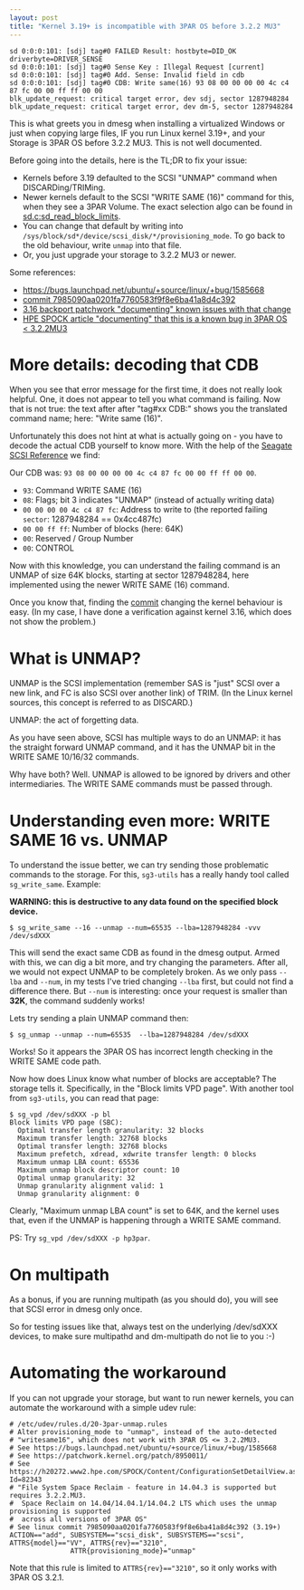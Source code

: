 ```yaml
---
layout: post
title: "Kernel 3.19+ is incompatible with 3PAR OS before 3.2.2 MU3"
---
```


```
sd 0:0:0:101: [sdj] tag#0 FAILED Result: hostbyte=DID_OK driverbyte=DRIVER_SENSE
sd 0:0:0:101: [sdj] tag#0 Sense Key : Illegal Request [current]
sd 0:0:0:101: [sdj] tag#0 Add. Sense: Invalid field in cdb
sd 0:0:0:101: [sdj] tag#0 CDB: Write same(16) 93 08 00 00 00 00 4c c4 87 fc 00 00 ff ff 00 00
blk_update_request: critical target error, dev sdj, sector 1287948284
blk_update_request: critical target error, dev dm-5, sector 1287948284
```

This is what greets you in dmesg when installing a virtualized Windows or just when copying large files,
IF you run Linux kernel 3.19+, and your Storage is 3PAR OS before 3.2.2 MU3. This is not well
documented.

Before going into the details, here is the TL;DR to fix your issue:

  * Kernels before 3.19 defaulted to the SCSI "UNMAP" command when DISCARDing/TRIMing.
  * Newer kernels default to the SCSI "WRITE SAME (16)" command for this, when they see a 3PAR Volume.
    The exact selection algo can be found in [sd.c:sd_read_block_limits](http://lxr.free-electrons.com/source/drivers/scsi/sd.c?v=4.4#L2651).
  * You can change that default by writing into `/sys/block/sd*/device/scsi_disk/*/provisioning_mode`.
    To go back to the old behaviour, write `unmap` into that file.
  * Or, you just upgrade your storage to 3.2.2 MU3 or newer.

Some references:

  * https://bugs.launchpad.net/ubuntu/+source/linux/+bug/1585668
  * [commit 7985090aa0201fa7760583f9f8e6ba41a8d4c392](https://github.com/torvalds/linux/commit/7985090aa0201fa7760583f9f8e6ba41a8d4c392)
  * [3.16 backport patchwork "documenting" known issues with that change](https://patchwork.kernel.org/patch/8950011/)
  * [HPE SPOCK article "documenting" that this is a known bug in 3PAR OS < 3.2.2MU3](https://h20272.www2.hpe.com/SPOCK/Content/ConfigurationSetDetailView.aspx?Id=82343)


More details: decoding that CDB
===============================

When you see that error message for the first time, it does not really look helpful. One, it does not appear to tell you what command is failing.
Now that is not true: the text after after "tag#xx CDB:" shows you the translated command name; here: "Write same (16)".

Unfortunately this does not hint at what is actually going on - you have to decode the actual CDB yourself to know more.
With the help of the [Seagate SCSI Reference](http://www.seagate.com/files/staticfiles/support/docs/manual/Interface%20manuals/100293068h.pdf) we find:

Our CDB was: `93 08 00 00 00 00 4c c4 87 fc 00 00 ff ff 00 00`.

  - `93`: Command WRITE SAME (16)
  - `08`: Flags; bit 3 indicates "UNMAP" (instead of actually writing data)
  - `00 00 00 00 4c c4 87 fc`: Address to write to (the reported failing `sector`: 1287948284 == 0x4cc487fc)
  - `00 00 ff ff`: Number of blocks (here: 64K)
  - `00`: Reserved / Group Number
  - `00`: CONTROL

Now with this knowledge, you can understand the failing command is an UNMAP of size 64K blocks, starting at sector 1287948284,
here implemented using the newer WRITE SAME (16) command.

Once you know that, finding the [commit](https://github.com/torvalds/linux/commit/7985090aa0201fa7760583f9f8e6ba41a8d4c392) changing the kernel behaviour is
easy. (In my case, I have done a verification against kernel 3.16, which does not show the problem.)


What is UNMAP?
==============

UNMAP is the SCSI implementation (remember SAS is "just" SCSI over a new link, and FC is also SCSI over another link) of TRIM.
(In the Linux kernel sources, this concept is referred to as DISCARD.)

UNMAP: the act of forgetting data.

As you have seen above, SCSI has multiple ways to do an UNMAP: it has the straight forward UNMAP command, and it has the UNMAP bit in the WRITE SAME 10/16/32 commands.

Why have both? Well. UNMAP is allowed to be ignored by drivers and other intermediaries. The WRITE SAME commands must be passed through.


Understanding even more: WRITE SAME 16 vs. UNMAP
================================================

To understand the issue better, we can try sending those problematic commands to the storage. For this, `sg3-utils` has a really handy tool
called `sg_write_same`. Example:

**WARNING: this is destructive to any data found on the specified block device.**

    $ sg_write_same --16 --unmap --num=65535 --lba=1287948284 -vvv /dev/sdXXX

This will send the exact same CDB as found in the dmesg output. Armed with this, we can dig a bit more, and try changing the parameters.
After all, we would not expect UNMAP to be completely broken.
As we only pass `--lba` and `--num`, in my tests I've tried changing `--lba` first, but could not find a difference there.
But `--num` is interesting: once your request is smaller than **32K**, the command suddenly works!

Lets try sending a plain UNMAP command then:

    $ sg_unmap --unmap --num=65535  --lba=1287948284 /dev/sdXXX

Works! So it appears the 3PAR OS has incorrect length checking in the WRITE SAME code path.

Now how does Linux know what number of blocks are acceptable? The storage tells it. Specifically, in the "Block limits VPD page".
With another tool from `sg3-utils`, you can read that page:

```
$ sg_vpd /dev/sdXXX -p bl
Block limits VPD page (SBC):
  Optimal transfer length granularity: 32 blocks
  Maximum transfer length: 32768 blocks
  Optimal transfer length: 32768 blocks
  Maximum prefetch, xdread, xdwrite transfer length: 0 blocks
  Maximum unmap LBA count: 65536
  Maximum unmap block descriptor count: 10
  Optimal unmap granularity: 32
  Unmap granularity alignment valid: 1
  Unmap granularity alignment: 0
```

Clearly, "Maximum unmap LBA count" is set to 64K, and the kernel uses that, even if the UNMAP is happening through a WRITE SAME command.

PS: Try `sg_vpd /dev/sdXXX -p hp3par`.


On multipath
============

As a bonus, if you are running multipath (as you should do), you will see that SCSI error in dmesg only once.

So for testing issues like that, always test on the underlying /dev/sdXXX devices, to make sure multipathd and dm-multipath do not lie to you :-)


Automating the workaround
=========================

If you can not upgrade your storage, but want to run newer kernels, you can automate the workaround with a simple udev rule:

```
# /etc/udev/rules.d/20-3par-unmap.rules
# Alter provisioning_mode to "unmap", instead of the auto-detected
# "writesame16", which does not work with 3PAR OS <= 3.2.2MU3.
# See https://bugs.launchpad.net/ubuntu/+source/linux/+bug/1585668
# See https://patchwork.kernel.org/patch/8950011/
# See https://h20272.www2.hpe.com/SPOCK/Content/ConfigurationSetDetailView.aspx?Id=82343
# "File System Space Reclaim - feature in 14.04.3 is supported but requires 3.2.2.MU3.
#  Space Reclaim on 14.04/14.04.1/14.04.2 LTS which uses the unmap provisioning is supported
#  across all versions of 3PAR OS"
# See linux commit 7985090aa0201fa7760583f9f8e6ba41a8d4c392 (3.19+)
ACTION=="add", SUBSYSTEM=="scsi_disk", SUBSYSTEMS=="scsi", ATTRS{model}=="VV", ATTRS{rev}=="3210",
               ATTR{provisioning_mode}="unmap"
```

Note that this rule is limited to `ATTRS{rev}=="3210"`, so it only works with 3PAR OS 3.2.1.
